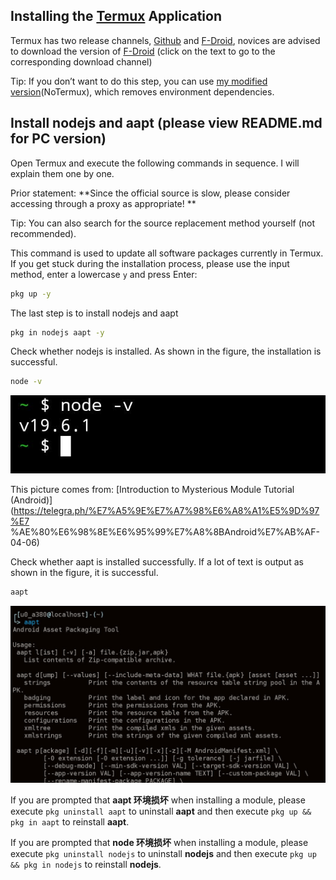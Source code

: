 ## Installing the [Termux](https://github.com/termux/termux-app/releases) Application
Termux has two release channels, [Github](https://github.com/termux/termux-app/releases) and [F-Droid](https://f-droid.org/packages/com.termux/ ), novices are advised to download the version of [F-Droid](https://f-droid.org/packages/com.termux/) (click on the text to go to the corresponding download channel)

Tip: If you don’t want to do this step, you can use [my modified version](https://t.me/xiayinlily)(NoTermux), which removes environment dependencies.

## Install nodejs and aapt (please view README.md for PC version)
Open Termux and execute the following commands in sequence. I will explain them one by one.

Prior statement: **Since the official source is slow, please consider accessing through a proxy as appropriate! **

Tip: You can also search for the source replacement method yourself (not recommended).

This command is used to update all software packages currently in Termux. If you get stuck during the installation process, please use the input method, enter a lowercase `y` and press Enter:
```bash
pkg up -y
```

The last step is to install nodejs and aapt
```bash
pkg in nodejs aapt -y
```

Check whether nodejs is installed. As shown in the figure, the installation is successful.
```bash
node -v
```

![](../assets/20230505102753101.jpg)

This picture comes from: [Introduction to Mysterious Module Tutorial (Android)](https://telegra.ph/%E7%A5%9E%E7%A7%98%E6%A8%A1%E5%9D%97%E7 %AE%80%E6%98%8E%E6%95%99%E7%A8%8BAndroid%E7%AB%AF-04-06)

Check whether aapt is installed successfully. If a lot of text is output as shown in the figure, it is successful.
```bash
aapt
```

![Installation successful](../assets/20230906153119436.jpg)

If you are prompted that **aapt 环境损坏** when installing a module, please execute `pkg uninstall aapt` to uninstall **aapt** and then execute `pkg up && pkg in aapt` to reinstall **aapt**.

If you are prompted that **node 环境损坏** when installing a module, please execute `pkg uninstall nodejs` to uninstall **nodejs** and then execute `pkg up && pkg in nodejs` to reinstall **nodejs**.
